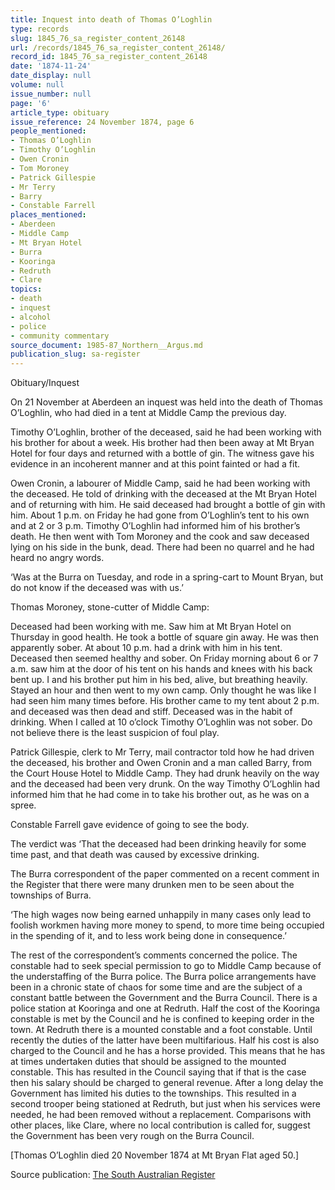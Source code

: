 ```yaml
---
title: Inquest into death of Thomas O’Loghlin
type: records
slug: 1845_76_sa_register_content_26148
url: /records/1845_76_sa_register_content_26148/
record_id: 1845_76_sa_register_content_26148
date: '1874-11-24'
date_display: null
volume: null
issue_number: null
page: '6'
article_type: obituary
issue_reference: 24 November 1874, page 6
people_mentioned:
- Thomas O’Loghlin
- Timothy O’Loghlin
- Owen Cronin
- Tom Moroney
- Patrick Gillespie
- Mr Terry
- Barry
- Constable Farrell
places_mentioned:
- Aberdeen
- Middle Camp
- Mt Bryan Hotel
- Burra
- Kooringa
- Redruth
- Clare
topics:
- death
- inquest
- alcohol
- police
- community commentary
source_document: 1985-87_Northern__Argus.md
publication_slug: sa-register
---
```


Obituary/Inquest

On 21 November at Aberdeen an inquest was held into the death of Thomas O’Loghlin, who had died in a tent at Middle Camp the previous day.

Timothy O’Loghlin, brother of the deceased, said he had been working with his brother for about a week.  His brother had then been away at Mt Bryan Hotel for four days and returned with a bottle of gin.  The witness gave his evidence in an incoherent manner and at this point fainted or had a fit.

Owen Cronin, a labourer of Middle Camp, said he had been working with the deceased.  He told of drinking with the deceased at the Mt Bryan Hotel and of returning with him.  He said deceased had brought a bottle of gin with him.  About 1 p.m. on Friday he had gone from O’Loghlin’s tent to his own and at 2 or 3 p.m. Timothy O’Loghlin had informed him of his brother’s death.  He then went with Tom Moroney and the cook and saw deceased lying on his side in the bunk, dead.  There had been no quarrel and he had heard no angry words.

‘Was at the Burra on Tuesday, and rode in a spring-cart to Mount Bryan, but do not know if the deceased was with us.’

Thomas Moroney, stone-cutter of Middle Camp:

Deceased had been working with me.  Saw him at Mt Bryan Hotel on Thursday in good health.  He took a bottle of square gin away.  He was then apparently sober.  At about 10 p.m. had a drink with him in his tent.  Deceased then seemed healthy and sober.  On Friday morning about 6 or 7 a.m. saw him at the door of his tent on his hands and knees with his back bent up.  I and his brother put him in his bed, alive, but breathing heavily.  Stayed an hour and then went to my own camp.  Only thought he was like I had seen him many times before.  His brother came to my tent about 2 p.m. and deceased was then dead and stiff.  Deceased was in the habit of drinking.  When I called at 10 o’clock Timothy O’Loghlin was not sober.  Do not believe there is the least suspicion of foul play.

Patrick Gillespie, clerk to Mr Terry, mail contractor told how he had driven the deceased, his brother and Owen Cronin and a man called Barry, from the Court House Hotel to Middle Camp.  They had drunk heavily on the way and the deceased had been very drunk.  On the way Timothy O’Loghlin had informed him that he had come in to take his brother out, as he was on a spree.

Constable Farrell gave evidence of going to see the body.

The verdict was ‘That the deceased had been drinking heavily for some time past, and that death was caused by excessive drinking.

The Burra correspondent of the paper commented on a recent comment in the Register that there were many drunken men to be seen about the townships of Burra.

‘The high wages now being earned unhappily in many cases only lead to foolish workmen having more money to spend, to more time being occupied in the spending of it, and to less work being done in consequence.’

The rest of the correspondent’s comments concerned the police.  The constable had to seek special permission to go to Middle Camp because of the understaffing of the Burra police.  The Burra police arrangements have been in a chronic state of chaos for some time and are the subject of a constant battle between the Government and the Burra Council.  There is a police station at Kooringa and one at Redruth.  Half the cost of the Kooringa constable is met by the Council and he is confined to keeping order in the town.  At Redruth there is a mounted constable and a foot constable.  Until recently the duties of the latter have been multifarious.  Half his cost is also charged to the Council and he has a horse provided.  This means that he has at times undertaken duties that should be assigned to the mounted constable.  This has resulted in the Council saying that if that is the case then his salary should be charged to general revenue.  After a long delay the Government has limited his duties to the townships.  This resulted in a second trooper being stationed at Redruth, but just when his services were needed, he had been removed without a replacement.  Comparisons with other places, like Clare, where no local contribution is called for, suggest the Government has been very rough on the Burra Council.

[Thomas O’Loghlin died 20 November 1874 at Mt Bryan Flat aged 50.]

Source publication: [The South Australian Register](/publications/sa-register/)
